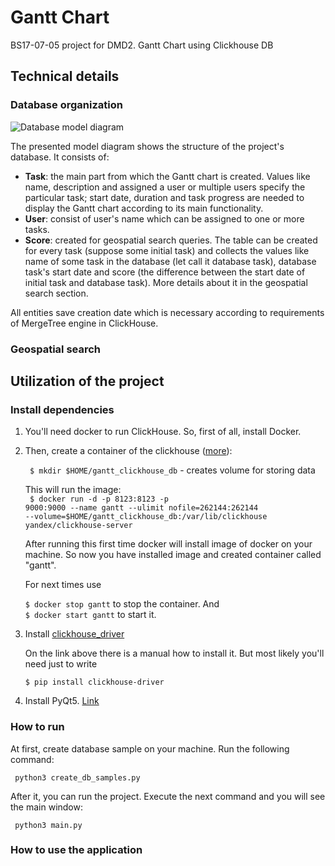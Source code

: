 # Gantt Chart

BS17-07-05 project for DMD2. Gantt Chart using Clickhouse DB

## Technical details
### Database organization
![Database model diagram](https://cdn1.savepice.ru/uploads/2019/4/23/165ebb586577dde3d22f7e22c49cdddd-full.jpg)

The presented model diagram shows the structure of the project's database.
It consists of:
* <b>Task</b>: the main part from which the Gantt chart is created. Values like name, description and assigned a user or multiple users specify the particular task; start date, duration and task progress are needed to display the Gantt chart according to its main functionality. 
* <b>User</b>: consist of user's name which can be assigned to one or more tasks.
* <b>Score</b>: created for geospatial search queries. The table can be created for every task (suppose some initial task) and collects the values like name of some task in the database (let call it database task), database task's start date and score (the difference between the start date of initial task and database task). More details about it in the geospatial search section.

All entities save creation date which is necessary according to requirements of MergeTree engine in ClickHouse. 

### Geospatial search

## Utilization of the project

### Install dependencies

1. You'll need docker to run СlickHouse. So, first of all, install Docker.
2. Then, create a container of the clickhouse (<a href="https://hub.docker.com/r/yandex/clickhouse-server/">more</a>): 
  
      <code> $ mkdir $HOME/gantt_clickhouse_db</code>  - creates volume for storing data<br>
  
      This will run the image: <br>
      <code> $ docker run -d -p 8123:8123 -p 9000:9000 --name gantt --ulimit nofile=262144:262144 --volume=$HOME/gantt_clickhouse_db:/var/lib/clickhouse yandex/clickhouse-server</code>
  
      After running this first time docker will install image of docker on your machine. 
      So now you have installed image and created container called "gantt".
  
      For next times use
  
      <code>$ docker stop gantt</code> to stop the container. And <br>
      <code>$ docker start gantt</code> to start it.
  
3. Install <a href="https://clickhouse-driver.readthedocs.io/en/latest/installation.html">clickhouse_driver</a>
  
      On the link above there is a manual how to install it. But most likely you'll need just to write
  
      <code>$ pip install clickhouse-driver </code>
  
4. Install PyQt5. <a href="https://www.metachris.com/2016/03/how-to-install-qt56-pyqt5-virtualenv-python3/">Link</a>
  
### How to run
At first, create database sample on your machine. Run the following command:

<code> python3 create_db_samples.py </code>

After it, you can run the project. Execute the next command and you will see the main window:

<code> python3 main.py </code>
  
### How to use the application


